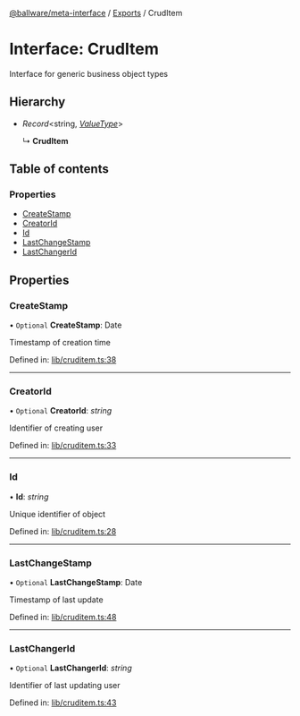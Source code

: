 [@ballware/meta-interface](../README.md) / [Exports](../modules.md) / CrudItem

# Interface: CrudItem

Interface for generic business object types

## Hierarchy

* *Record*<string, [*ValueType*](../modules.md#valuetype)\>

  ↳ **CrudItem**

## Table of contents

### Properties

- [CreateStamp](cruditem.md#createstamp)
- [CreatorId](cruditem.md#creatorid)
- [Id](cruditem.md#id)
- [LastChangeStamp](cruditem.md#lastchangestamp)
- [LastChangerId](cruditem.md#lastchangerid)

## Properties

### CreateStamp

• `Optional` **CreateStamp**: Date

Timestamp of creation time

Defined in: [lib/cruditem.ts:38](https://github.com/ballware/ballware-client/blob/69c8328/libs/meta-interface/src/lib/cruditem.ts#L38)

___

### CreatorId

• `Optional` **CreatorId**: *string*

Identifier of creating user

Defined in: [lib/cruditem.ts:33](https://github.com/ballware/ballware-client/blob/69c8328/libs/meta-interface/src/lib/cruditem.ts#L33)

___

### Id

• **Id**: *string*

Unique identifier of object

Defined in: [lib/cruditem.ts:28](https://github.com/ballware/ballware-client/blob/69c8328/libs/meta-interface/src/lib/cruditem.ts#L28)

___

### LastChangeStamp

• `Optional` **LastChangeStamp**: Date

Timestamp of last update

Defined in: [lib/cruditem.ts:48](https://github.com/ballware/ballware-client/blob/69c8328/libs/meta-interface/src/lib/cruditem.ts#L48)

___

### LastChangerId

• `Optional` **LastChangerId**: *string*

Identifier of last updating user

Defined in: [lib/cruditem.ts:43](https://github.com/ballware/ballware-client/blob/69c8328/libs/meta-interface/src/lib/cruditem.ts#L43)
